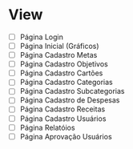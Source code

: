 # View
- [ ] Página Login
- [ ] Página Inicial (Gráficos)
- [ ] Página Cadastro Metas
- [ ] Página Cadastro Objetivos
- [ ] Página Cadastro Cartões
- [ ] Página Cadastro Categorias
- [ ] Página Cadastro Subcategorias
- [ ] Página Cadastro de Despesas
- [ ] Página Cadastro Receitas
- [ ] Página Cadastro Usuários
- [ ] Página Relatóios
- [ ] Página Aprovação Usuários